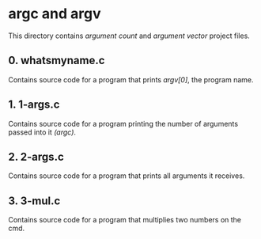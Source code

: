 # argc and argv
This directory contains *argument count* and *argument vector* project files.

## 0. whatsmyname.c
Contains source code for a program that prints *argv[0]*, the program name.

## 1. 1-args.c
Contains source code for a program printing the number of arguments passed
into it *(argc)*.

## 2. 2-args.c
Contains source code for a program that prints all arguments it receives.

## 3. 3-mul.c
Contains source code for a program that multiplies two numbers on the cmd.
